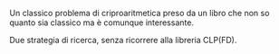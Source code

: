 Un classico problema di criproaritmetica preso da un libro che non so quanto sia classico
ma è comunque interessante.

Due strategia di ricerca, senza ricorrere alla libreria CLP(FD).
